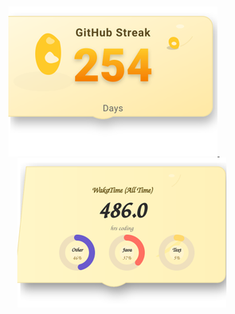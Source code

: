 <p align="center">
  <a href="https://github.com/Someshdiwan/Someshdiwan" rel="noopener" style="margin-right:20px;">
    <img src="./streak.svg" alt="GitHub streak" width="420"/>
  </a>
  &nbsp;&nbsp;&nbsp;
  <a href="https://wakatime.com/@SomeshDiwan" target="_blank" rel="noopener">
    <img src="./wakatime.svg" alt="WakaTime (all time)" width="420"/>
  </a>
</p>
